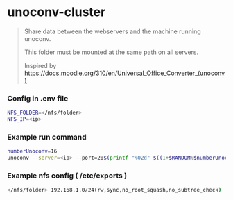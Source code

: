 # unoconv-cluster

> Share data between the webservers and the machine running unoconv.
>
> This folder must be mounted at the same path on all servers.
> 
> Inspired by https://docs.moodle.org/310/en/Universal_Office_Converter_(unoconv)

### Config in .env file

```bash
NFS_FOLDER=</nfs/folder>
NFS_IP=<ip>
```

### Example run command
```bash
numberUnoconv=16
unoconv --server=<ip> --port=20$(printf "%02d" $((1+$RANDOM%$numberUnoconv))) -f pdf </nfs/folder>/file.odt
```

### Example nfs config ( /etc/exports )

```bash
</nfs/folder> 192.168.1.0/24(rw,sync,no_root_squash,no_subtree_check)
```
